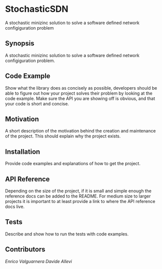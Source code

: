 # StochasticSDN

A stochastic minizinc solution to solve a software defined network configiguration problem


## Synopsis
A stochastic minizinc solution to solve a software defined network configiguration problem.


## Code Example

Show what the library does as concisely as possible, developers should be able to figure out how your project solves their problem by looking at the code example. Make sure the API you are showing off is obvious, and that your code is short and concise.

## Motivation
A short description of the motivation behind the creation and maintenance of the project. This should explain why the project exists.

## Installation
Provide code examples and explanations of how to get the project.

## API Reference
Depending on the size of the project, if it is small and simple enough the reference docs can be added to the README. For medium size to larger projects it is important to at least provide a link to where the API reference docs live.

## Tests
Describe and show how to run the tests with code examples.

## Contributors
*Enrico Valguarnera*
*Davide Allevi*
